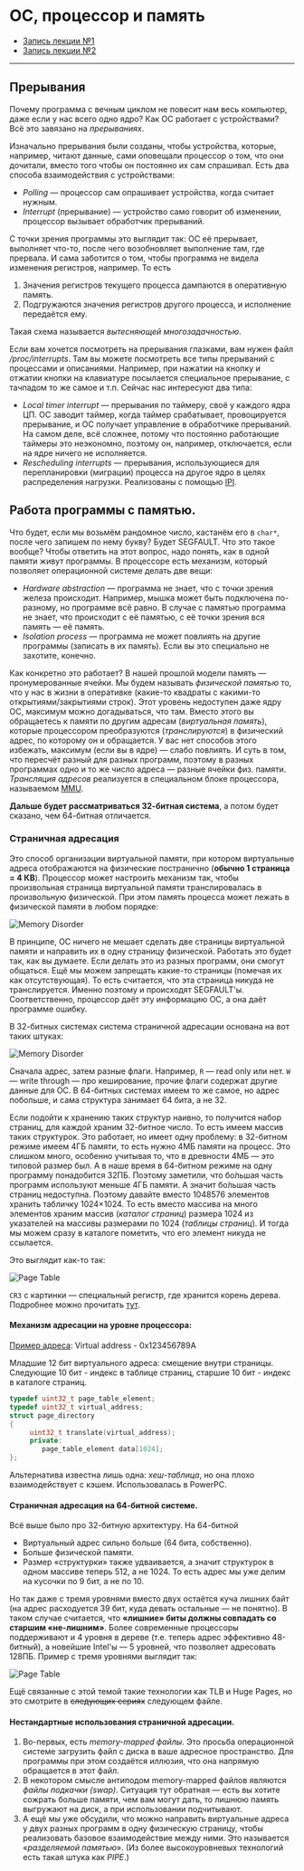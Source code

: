 # ОС, процессор и память
- [Запись лекции №1](https://www.youtube.com/watch?v=bTgtesThdSg)
- [Запись лекции №2](https://www.youtube.com/watch?v=XY8xN1Ug1_k)
---
## Прерывания

Почему программа с вечным циклом не повесит нам весь компьютер, даже если у нас всего одно ядро? Как ОС работает с устройствами? Всё это завязано на *прерываниях*.

Изначально прерывания были созданы, чтобы устройства, которые, например, читают данные, сами оповещали процессор о том, что они дочитали, вместо того чтобы он постоянно их сам спрашивал. Есть два способа взаимодействия с устройствами:
- *Polling* — процессор сам опрашивает устройства, когда считает нужным.
- *Interrupt* (прерывание) — устройство само говорит об изменении, процессор вызывает обработчик прерываний.

С точки зрения программы это выглядит так: ОС её прерывает, выполняет что-то, после чего возобновляет выполнение там, где прервала. И сама заботится о том, чтобы программа не видела изменения регистров, например. То есть 
1) Значения регистров текущего процесса дампаются в оперативную память.
2) Подгружаются значения регистров другого процесса, и исполнение передаётся ему.

Такая схема называется *вытесняющей многозадачностью*.

Если вам хочется посмотреть на прерывания глазками, вам нужен файл */proc/interrupts*. Там вы можете посмотреть все типы прерываний с процессами и описаниями. Например, при нажатии на кнопку и отжатии кнопки на клавиатуре посылается специальное прерывание, с тачпадом то же самое и т.п. Сейчас нас интересуют два типа:
- *Local timer interrupt* — прерывания по таймеру, своё у каждого ядра ЦП. ОС заводит таймер, когда таймер срабатывает, провоцируется прерывание, и ОС получает управление в обработчике прерываний. На самом деле, всё сложнее, потому что постоянно работающие таймеры это неэкономно, поэтому он, например, отключается, если на ядре ничего не исполняется.
- *Rescheduling interrupts* — прерывания, использующиеся для перепланировки (миграции) процесса на другое ядро в целях распределения нагрузки. Реализованы с помощью [IPI](https://en.wikipedia.org/wiki/Inter-processor_interrupt).


## Работа программы с памятью.
Что будет, если мы возьмём рандомное число, кастанём его в `char*`, после чего запишем по нему букву? Будет SEGFAULT. Что это такое вообще? Чтобы ответить на этот вопрос, надо понять, как в одной памяти живут программы. В процессоре есть механизм, который позволяет операционной системе делать две вещи:
- *Hardware abstraction* — программа не знает, что с точки зрения железа происходит. Например, мышка может быть подключена по-разному, но программе всё равно. В случае с памятью программа не знает, что происходит с её памятью, с её точки зрения вся память — её память.
- *Isolation process* — программа не может повлиять на другие программы (записать в их память). Если вы это специально не захотите, конечно.

Как конкретно это работает? В нашей прошлой модели память — пронумерованные ячейки. Мы будем называть *физической памятью* то, что у нас в жизни в оперативке (какие-то квадраты с какими-то открытиями/закрытиями строк). Этот уровень недоступен даже ядру ОС, максимум можно догадываться, что там. Вместо этого вы обращаетесь к памяти по другим адресам (*виртуальная память*), которые процессором преобразуются (*транслируются*) в физический адрес, по которому он и обращается. У вас нет способов этого избежать, максимум (если вы в ядре) — слабо повлиять. И суть в том, что пересчёт разный для разных программ, поэтому в разных программах одно и то же число адреса — разные ячейки физ. памяти. *Трансляция адресов* реализуется в специальном блоке процессора, называемом [MMU](https://en.wikipedia.org/wiki/Memory_management_unit).

**Дальше будет рассматриваться 32-битная система**, а потом будет сказано, чем 64-битная отличается.
### Страничная адресация
Это способ организации виртуальной памяти, при котором виртуальные адреса отображаются на физические постранично (**обычно 1 страница = 4 КB**). Процессор может настроить механизм так, чтобы произвольная страница виртуальной памяти транслировалась в произвольную физической. При этом память процесса может лежать в физической памяти в любом порядке:

![Memory Disorder](./images/02.15_memory_disorder.png)

В принципе, ОС ничего не мешает сделать две страницы виртуальной памяти и направить их в одну страницу физической. Работать это будет так, как вы думаете. Если делать это из разных программ, они смогут общаться. Ещё мы можем запрещать какие-то страницы (помечая их как отсутствующая). То есть считается, что эта страница никуда не транслируется. Именно поэтому и происходят SEGFAULT'ы. Соответственно, процессор даёт эту информацию ОС, а она даёт программе ошибку.

В 32-битных системах система страничной адресации основана на вот таких штуках:

![Memory Disorder](./images/02-OS/Translation-tree-unit.svg)

Сначала адрес, затем разные флаги. Например, `R` — read only или нет. `W` — write through — про кеширование, прочие флаги содержат другие данные для ОС. В 64-битных системах имеем то же самое, но адрес побольше, и сама структура занимает 64 бита, а не 32.

Если подойти к хранению таких структур наивно, то получится набор страниц, для каждой храним 32-битное число. То есть имеем массив таких структурок. Это работает, но имеет одну проблему: в 32-битном режиме имеем 4ГБ памяти, то есть нужно 4МБ памяти на процесс. Это слишком много, особенно учитывая то, что в древности 4МБ — это типовой размер был. А в наше время в 64-битном режиме на одну программу понадобится 32ПБ. Поэтому заметили, что бо́льшая часть программ используют
меньше 4ГБ памяти. А значит бо́льшая часть страниц недоступна. Поэтому давайте вместо 1048576
элементов хранить табличку 1024×1024. То есть вместо массива на много элементов храним массив (*каталог страниц*) размера 1024 из указателей на массивы размерами по 1024 (*таблицы страниц*). И тогда мы можем сразу в каталоге пометить, что его элемент никуда не ссылается.

Это выглядит как-то так:

<!-- ![Page Table](./images/02.15_page_table.png) Это в нашем курсе было позже. -->
<!-- ![Page Table](./images/02.15_page_tables.png) Это на x64 так выглядит. -->
![Page Table](./images/02-OS/Page-Table-x86.png)
<!-- Для ускорения трансляции применяется специальный кеш TLB (Translation lookaside buffer). `-->

`CR3` с картинки — специальный регистр, где хранится корень дерева. Подробнее можно прочитать [тут](https://wiki.osdev.org/Paging).

#### Механизм адресации на уровне процессора:
<u>Пример адреса</u>:
Virtual address - 0x123456789A

Младшие 12 бит виртуального адреса: смещение внутри страницы. Следующие 10 бит - индекс в таблице страниц, старшие 10 бит - индекс в каталоге страниц.  
```c++
typedef uint32_t page_table_element;
typedef uint32_t virtual_address;
struct page_directory
{
     uint32_t translate(virtual_address);
     private:
     	page_table_element data[1024];
};
```
Альтернатива известна лишь одна: *хеш-таблица*, но она плохо взаимодействует с кэшем. Использовалась в PowerPC.

#### Страничная адресация на 64-битной системе.
Всё выше было про 32-битную архитектуру. На 64-битной
- Виртуальный адрес сильно больше (64 бита, собственно).
- Больше физической памяти.
- Размер «структурки» также удваивается, а значит структурок в
одном массиве теперь 512, а не 1024. То есть адрес мы уже делим на кусочки по 9 бит, а не по 10.

Но так даже с тремя уровнями вместо двух остаётся куча лишних байт (на адрес расходуется 39 бит, куда девать остальные — не понятно). В таком случае считается, что **«лишние» биты должны совпадать со старшим «не-лишним»**. Более современные процессоры поддерживают и 4 уровня в дереве (т.е. теперь адрес эффективно 48-битный), а новейшие Intel'ы — 5 уровней, что позволяет адресовать 128ПБ. Пример с тремя уровнями выглядит так:

![Page Table](./images/02.15_page_tables.png)

Ещё связанные с этой темой такие технологии как TLB и Huge Pages, но это смотрите в ~~следующих сериях~~ следующем файле.
#### Нестандартные использования страничной адресации.
1) Во-первых, есть *memory-mapped файлы*. Это просьба операционной системе загрузить файл с диска в ваше адресное пространство. Для программы при этом создаётся иллюзия, что она напрямую обращается в этот файл.
2) В некотором смысле антиподом memory-mapped файлов являются *файлы подкачки (swap)*. Ситуация тут обратная — есть вы хотите сожрать больше памяти, чем вам могут дать, то лишнюю память выгружают на диск, а при использовании подчитывают.
3) А ещё мы уже обсудили, что можно направить виртуальные адреса у двух разных программ в одну физическую страницу, чтобы реализовать базовое взаимодействие между ними. Это называется «*разделяемой памятью*». (Из более высокоуровневых технологий есть такая штука как *PIPE*.)
